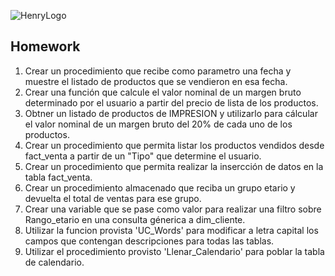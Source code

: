 ![HenryLogo](https://d31uz8lwfmyn8g.cloudfront.net/Assets/logo-henry-white-lg.png)


## Homework

1. Crear un procedimiento que recibe como parametro una fecha y muestre el listado de productos que se vendieron en esa fecha.<br>
2. Crear una función que calcule el valor nominal de un margen bruto determinado por el usuario a partir del precio de lista de los productos.
3. Obtner un listado de productos de IMPRESION y utilizarlo para cálcular el valor nominal de un margen bruto del 20% de cada uno de los productos.
4. Crear un procedimiento que permita listar los productos vendidos desde fact_venta a partir de un "Tipo" que determine el usuario.
5. Crear un procedimiento que permita realizar la insercción de datos en la tabla fact_venta.
6. Crear un procedimiento almacenado que reciba un grupo etario y devuelta el total de ventas para ese grupo.
7. Crear una variable que se pase como valor para realizar una filtro sobre Rango_etario en una consulta génerica a dim_cliente.
8. Utilizar la funcion provista 'UC_Words' para modificar a letra capital los campos que contengan descripciones para todas las tablas.
9. Utilizar el procedimiento provisto 'Llenar_Calendario' para poblar la tabla de calendario.